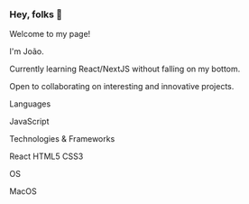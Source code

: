 ### Hey, folks 👋

Welcome to my page!

I'm João.

Currently learning React/NextJS without falling on my bottom.

Open to collaborating on interesting and innovative projects.


Languages

JavaScript


Technologies & Frameworks

React HTML5 CSS3


OS

MacOS 
<!--
**JoaoNJC/JoaoNJC** is a ✨ _special_ ✨ repository because its `README.md` (this file) appears on your GitHub profile.

Here are some ideas to get you started:

- 🔭 I’m currently working on ...
- 🌱 I’m currently learning ...
- 👯 I’m looking to collaborate on ...
- 🤔 I’m looking for help with ...
- 💬 Ask me about ...
- 📫 How to reach me: ...
- 😄 Pronouns: ...
- ⚡ Fun fact: ...
-->
